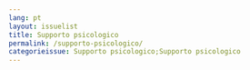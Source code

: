 ```yaml
---
lang: pt
layout: issuelist
title: Supporto psicologico
permalink: /supporto-psicologico/
categorieissue: Supporto psicologico;Supporto psicologico
---
```

